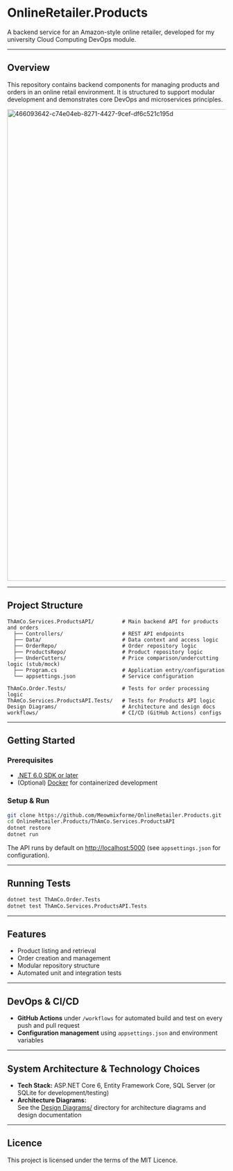 # OnlineRetailer.Products

A backend service for an Amazon-style online retailer, developed for my university Cloud Computing DevOps module.

---

## Overview

This repository contains backend components for managing products and orders in an online retail environment. It is structured to support modular development and demonstrates core DevOps and microservices principles.



<img width="811" height="1086" alt="466093642-c74e04eb-8271-4427-9cef-df6c521c195d" src="https://github.com/user-attachments/assets/d450bdb8-5ebd-488b-8c6c-5fbd94d0c558" />





---

## Project Structure

```
ThAmCo.Services.ProductsAPI/         # Main backend API for products and orders
  ├── Controllers/                   # REST API endpoints
  ├── Data/                          # Data context and access logic
  ├── OrderRepo/                     # Order repository logic
  ├── ProductsRepo/                  # Product repository logic
  ├── UnderCutters/                  # Price comparison/undercutting logic (stub/mock)
  ├── Program.cs                     # Application entry/configuration
  └── appsettings.json               # Service configuration

ThAmCo.Order.Tests/                  # Tests for order processing logic
ThAmCo.Services.ProductsAPI.Tests/   # Tests for Products API logic
Design Diagrams/                     # Architecture and design docs
workflows/                           # CI/CD (GitHub Actions) configs
```

---

## Getting Started

### Prerequisites

- [.NET 6.0 SDK or later](https://dotnet.microsoft.com/download)
- (Optional) [Docker](https://www.docker.com/) for containerized development

### Setup & Run

```bash
git clone https://github.com/Meowmixforme/OnlineRetailer.Products.git
cd OnlineRetailer.Products/ThAmCo.Services.ProductsAPI
dotnet restore
dotnet run
```
The API runs by default on [http://localhost:5000](http://localhost:5000) (see `appsettings.json` for configuration).

---

## Running Tests

```bash
dotnet test ThAmCo.Order.Tests
dotnet test ThAmCo.Services.ProductsAPI.Tests
```

---

## Features

- Product listing and retrieval
- Order creation and management
- Modular repository structure
- Automated unit and integration tests

---

## DevOps & CI/CD

- **GitHub Actions** under `/workflows` for automated build and test on every push and pull request
- **Configuration management** using `appsettings.json` and environment variables

---

## System Architecture & Technology Choices

- **Tech Stack:** ASP.NET Core 6, Entity Framework Core, SQL Server (or SQLite for development/testing)
- **Architecture Diagrams:**  
  See the [Design Diagrams/](./Design%20Diagrams) directory for architecture diagrams and design documentation

---

## Licence

This project is licensed under the terms of the MIT Licence.
